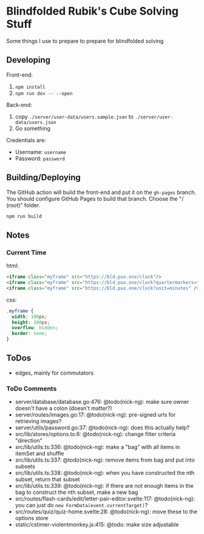 # Blindfolded Rubik's Cube Solving Stuff

Some things I use to prepare to prepare for blindfolded solving

## Developing

Front-end:

1. `npm install`
2. `npm run dev -- --open`

Back-end:

1. copy `./server/user-data/users.sample.json` to `./server/user-data/users.json`
2. Go something

Credentials are:
- Username: `username`
- Password: `password`

## Building/Deploying

The GitHub action will build the front-end and put it on the `gh-pages` branch. You should configure GitHub Pages to build that branch. Choose the "/ (root)" folder.

```bash
npm run build
```

## Notes

### Current Time

html:
```html
<iframe class="myframe" src="https://bld.pux.one/clock"/>
<iframe class="myframe" src="https://bld.pux.one/clock?quartermarkers=true"/>
<iframe class="myframe" src="https://bld.pux.one/clock?unit=minutes" />
```

css:
```css
.myframe {
  width: 100px;
  height: 100px;
  overflow: hidden;
  border: none;
}
```

## ToDos

- edges, mainly for commutators

### ToDo Comments

- server/database/database.go:476: @todo(nick-ng): make sure owner doesn't have a colon (doesn't matter?)
- server/routes/images.go:17: @todo(nick-ng): pre-signed urls for retrieving images?
- server/utils/password.go:37: @todo(nick-ng): does this actually help?
- src/lib/stores/options.ts:6: @todo(nick-ng): change filter criteria "direction"
- src/lib/utils.ts:336: @todo(nick-ng): make a "bag" with all items in itemSet and shuffle
- src/lib/utils.ts:337: @todo(nick-ng): remove items from bag and put into subsets
- src/lib/utils.ts:338: @todo(nick-ng): when you have constructed the nth subset, return that subset
- src/lib/utils.ts:339: @todo(nick-ng): if there are not enough items in the bag to construct the nth subset, make a new bag
- src/routes/flash-cards/edit/letter-pair-editor.svelte:117: @todo(nick-ng): you can just do `new FormData(event.currentTarget)`?
- src/routes/quiz/quiz-home.svelte:28: @todo(nick-ng): move these to the options store
- static/cstimer-violentmonkey.js:415: @todo: make size adjustable
